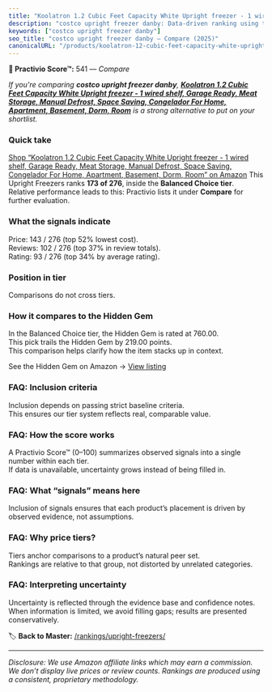 ```yaml
---
title: "Koolatron 1.2 Cubic Feet Capacity White Upright freezer - 1 wired shelf, Garage Ready, Meat Storage, Manual Defrost, Space Saving, Congelador For Home, Apartment, Basement, Dorm, Room"
description: "costco upright freezer danby: Data-driven ranking using the Practivio Score™. Positioned by quality, value, demand, findability, momentum."
keywords: ["costco upright freezer danby"]
seo_title: "costco upright freezer danby — Compare (2025)"
canonicalURL: "/products/koolatron-12-cubic-feet-capacity-white-upright-freezer-1-wired-shelf-garage-ready-meat-storage-manual-defrost-space-saving-congelador-for-home-apartment-basement-dorm-room-B09CMJH6MJ/"
---
```


**🛒 Practivio Score™:** 541 — _Compare_


*If you're comparing **costco upright freezer danby**, **[Koolatron 1.2 Cubic Feet Capacity White Upright freezer - 1 wired shelf, Garage Ready, Meat Storage, Manual Defrost, Space Saving, Congelador For Home, Apartment, Basement, Dorm, Room](https://www.amazon.com/dp/B09CMJH6MJ?tag=practivio-20)** is a strong alternative to put on your shortlist.*
### Quick take
[Shop “Koolatron 1.2 Cubic Feet Capacity White Upright freezer - 1 wired shelf, Garage Ready, Meat Storage, Manual Defrost, Space Saving, Congelador For Home, Apartment, Basement, Dorm, Room” on Amazon](https://www.amazon.com/dp/B09CMJH6MJ?tag=practivio-20)
This Upright Freezers ranks **173 of 276**, inside the **Balanced Choice tier**.  
Relative performance leads to this: Practivio lists it under **Compare** for further evaluation.

### What the signals indicate
Price: 143 / 276 (top 52% lowest cost).  
Reviews: 102 / 276 (top 37% in review totals).  
Rating: 93 / 276 (top 34% by average rating).  

### Position in tier
Comparisons do not cross tiers.

### How it compares to the Hidden Gem
In the Balanced Choice tier, the Hidden Gem is rated at 760.00.  
This pick trails the Hidden Gem by 219.00 points.  
This comparison helps clarify how the item stacks up in context.  

See the Hidden Gem on Amazon → [View listing](https://www.amazon.com/dp/B08P6CS4SW?tag=practivio-20)

### FAQ: Inclusion criteria
Inclusion depends on passing strict baseline criteria.  
This ensures our tier system reflects real, comparable value.

### FAQ: How the score works
A Practivio Score™ (0–100) summarizes observed signals into a single number within each tier.  
If data is unavailable, uncertainty grows instead of being filled in.

### FAQ: What “signals” means here
Inclusion of signals ensures that each product’s placement is driven by observed evidence, not assumptions.

### FAQ: Why price tiers?
Tiers anchor comparisons to a product’s natural peer set.  
Rankings are relative to that group, not distorted by unrelated categories.

### FAQ: Interpreting uncertainty
Uncertainty is reflected through the evidence base and confidence notes.  
When information is limited, we avoid filling gaps; results are presented conservatively.

<!-- Missing template for Compare/CompareWithinPriceClass -->


🏷️ **Back to Master:** [/rankings/upright-freezers/](/rankings/upright-freezers/)

---
_Disclosure: We use Amazon affiliate links which may earn a commission. We don’t display live prices or review counts. Rankings are produced using a consistent, proprietary methodology._
